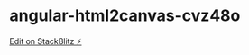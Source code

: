 # angular-html2canvas-cvz48o

[Edit on StackBlitz ⚡️](https://stackblitz.com/edit/angular-html2canvas-cvz48o)
